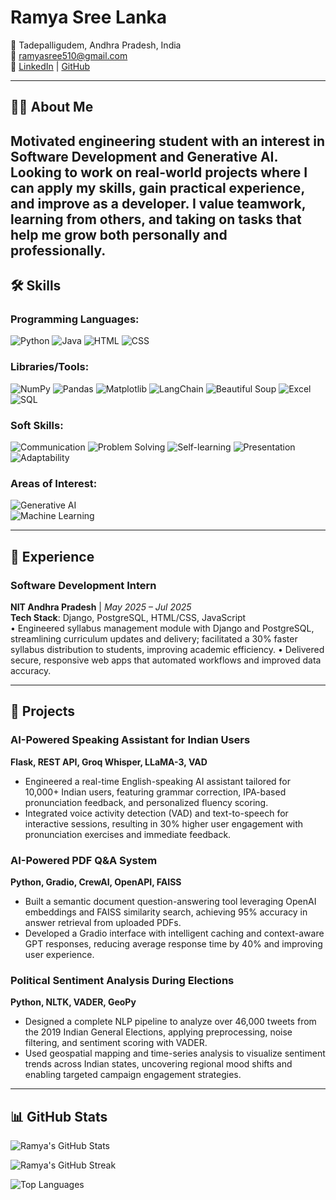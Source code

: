 # Ramya Sree Lanka

📍 Tadepalligudem, Andhra Pradesh, India  
📧 [ramyasree510@gmail.com](mailto:prudhvisaranyatatini@gmail.com)  
🔗 [LinkedIn](https://www.linkedin.com/in/ramya-sree-lanka/) | [GitHub](https://github.com/ramyasreelanka5)

---

## 👩‍💻 About Me

Motivated engineering student with an interest in Software Development and Generative AI. Looking to work on real-world projects where I can apply my skills, gain practical experience, and improve as a developer. I value teamwork, learning from
others, and taking on tasks that help me grow both personally and professionally.
---

## 🛠️ Skills

### Programming Languages:
![Python](https://img.shields.io/badge/-Python-3776AB?logo=python&logoColor=white) ![Java](https://img.shields.io/badge/-Java-007396?logo=java&logoColor=white) ![HTML](https://img.shields.io/badge/-HTML5-E34F26?logo=html5&logoColor=white) ![CSS](https://img.shields.io/badge/-CSS3-1572B6?logo=css3&logoColor=white)  

### Libraries/Tools:  
![NumPy](https://img.shields.io/badge/-NumPy-013243?logo=numpy&logoColor=white) ![Pandas](https://img.shields.io/badge/-Pandas-150458?logo=pandas&logoColor=white) ![Matplotlib](https://img.shields.io/badge/-Matplotlib-11557C?logo=python&logoColor=white) ![LangChain](https://img.shields.io/badge/-LangChain-FF6F00?logo=chain&logoColor=white) ![Beautiful Soup](https://img.shields.io/badge/-Beautiful%20Soup-4B8BBE?logo=python&logoColor=white) ![Excel](https://img.shields.io/badge/-Excel-217346?logo=microsoft-excel&logoColor=white) ![SQL](https://img.shields.io/badge/-SQL-4479A1?logo=postgresql&logoColor=white)


### Soft Skills:
![Communication](https://img.shields.io/badge/-Communication-0078D4?logo=messenger&logoColor=white) ![Problem Solving](https://img.shields.io/badge/-Problem%20Solving-FF6F00?logo=lightbulb&logoColor=white) ![Self-learning](https://img.shields.io/badge/-Self--learning-4CAF50?logo=book&logoColor=white) ![Presentation](https://img.shields.io/badge/-Presentation-FF4081?logo=google-slides&logoColor=white) ![Adaptability](https://img.shields.io/badge/-Adaptability-FFC107?logo=rocket&logoColor=white)  

### Areas of Interest: 
![Generative AI](https://img.shields.io/badge/-Generative%20AI-8E44AD?logo=artstation&logoColor=white)  
![Machine Learning](https://img.shields.io/badge/-Machine%20Learning-27AE60?logo=tensorflow&logoColor=white)  


---

## 💼 Experience

### **Software Development Intern**  
**NIT Andhra Pradesh** | *May 2025 – Jul 2025*  
**Tech Stack**: Django, PostgreSQL, HTML/CSS, JavaScript  
• Engineered syllabus management module with Django and PostgreSQL, streamlining curriculum updates and
delivery; facilitated a 30% faster syllabus distribution to students, improving academic efficiency.
• Delivered secure, responsive web apps that automated workflows and improved data accuracy.

---

## 🚀 Projects

### **AI-Powered Speaking Assistant for Indian Users**  
**Flask, REST API, Groq Whisper, LLaMA-3, VAD**  
- Engineered a real-time English-speaking AI assistant tailored for 10,000+ Indian users, featuring grammar correction, IPA-based pronunciation feedback, and personalized fluency scoring.  
- Integrated voice activity detection (VAD) and text-to-speech for interactive sessions, resulting in 30% higher user engagement with pronunciation exercises and immediate feedback.

### **AI-Powered PDF Q&A System**  
**Python, Gradio, CrewAI, OpenAPI, FAISS**  
- Built a semantic document question-answering tool leveraging OpenAI embeddings and FAISS similarity search, achieving 95% accuracy in answer retrieval from uploaded PDFs.  
- Developed a Gradio interface with intelligent caching and context-aware GPT responses, reducing average response time by 40% and improving user experience.

### **Political Sentiment Analysis During Elections**  
**Python, NLTK, VADER, GeoPy**  
- Designed a complete NLP pipeline to analyze over 46,000 tweets from the 2019 Indian General Elections, applying preprocessing, noise filtering, and sentiment scoring with VADER.  
- Used geospatial mapping and time-series analysis to visualize sentiment trends across Indian states, uncovering regional mood shifts and enabling targeted campaign engagement strategies.

---

## 📊 GitHub Stats


![Ramya's GitHub Stats](https://github-readme-stats.vercel.app/api?username=ramyasreelanka5&show_icons=true&theme=dark&hide_border=false&include_all_commits=true&count_private=true)

![Ramya's GitHub Streak](https://streak-stats.demolab.com?user=ramyasreelanka5&theme=dark&hide_border=false)

![Top Languages](https://github-readme-stats.vercel.app/api/top-langs/?username=ramyasreelanka5&layout=compact&theme=dark&hide_border=false)

